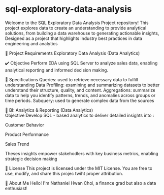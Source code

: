 # sql-exploratory-data-analysis
Welcome to the SQL Exploratory Data Analysis Project repository! This project explores data  to create an understanding to provide analytical solutions, from building a data warehouse to generating actionable insights, Designed as a project that highlights industry best practices in data engineering and analytics

📝 Project Requirements
Exploratory Data Analysis (Data Analytics) 

✔️ Objective
Perform EDA using SQL Server to analyze sales data, enabling analytical reporting and informed decision making.

🧮 Specifications
Queries: used to retrieve necessary data to fulfill understanding
Data Profiling: examining and summarizing datasets to better understand their structure, quality, and content.
Aggregations: summarize data to help you identify patterns, trends, and anomalies across groups or time periods.
Subquery: used to generate complex data from the sources 


🎯 BI: Analytics & Reporting (Data Analytics) \
Objective
Develop SQL - based analytics to deliver detailed insights into :

Customer Behavior

Product Performance

Sales Trend

Theses insights empower stakehodlers with key business metrics, enabling strategic decision making

🚧 License
This project is licensed under the MIT License. You are free to use, modify, and share this projec twiht proper attribution.

🎁 About Me
Hello! I'm Nathaniel Hwan Choi, a finance grad but also a data enthusiast!
